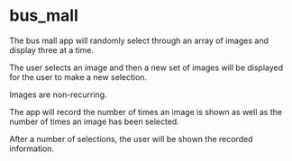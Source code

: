 # bus_mall

The bus mall app will randomly select through an array of images and display three at a time.

The user selects an image and then a new set of images will be displayed for the user to make a new selection.

Images are non-recurring.

The app will record the number of times an image is shown as well as the number of times an image has been selected.

After a number of selections, the user will be shown the recorded information.
